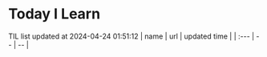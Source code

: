 # Today I Learn 
TIL list updated at 2024-04-24 01:51:12
| name | url | updated time |
| :--- | -- | -- |
